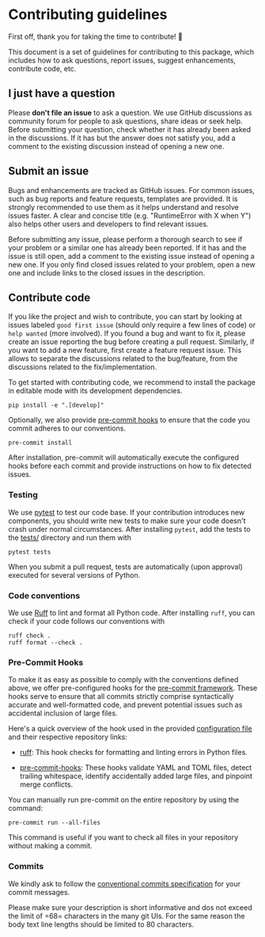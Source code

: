 <!-- This file has been heavily inspired by https://github.com/probabilists/zuko/blob/master/CONTRIBUTING.md -->

# Contributing guidelines

First off, thank you for taking the time to contribute! 🎉

This document is a set of guidelines for contributing to this package, which includes how to ask questions, report issues, suggest enhancements, contribute code, etc.

## I just have a question

Please **don't file an issue** to ask a question. We use GitHub discussions as community forum for people to ask questions, share ideas or seek help. Before submitting your question, check whether it has already been asked in the discussions. If it has but the answer does not satisfy you, add a comment to the existing discussion instead of opening a new one.

## Submit an issue

Bugs and enhancements are tracked as GitHub issues. For common issues, such as bug reports and feature requests, templates are provided. It is strongly recommended to use them as it helps understand and resolve issues faster. A clear and concise title (e.g. "RuntimeError with X when Y") also helps other users and developers to find relevant issues.

Before submitting any issue, please perform a thorough search to see if your problem or a similar one has already been reported. If it has and the issue is still open, add a comment to the existing issue instead of opening a new one. If you only find closed issues related to your problem, open a new one and include links to the closed issues in the description.

## Contribute code

If you like the project and wish to contribute, you can start by looking at issues labeled `good first issue` (should only require a few lines of code) or `help wanted` (more involved). If you found a bug and want to fix it, please create an issue reporting the bug before creating a pull request. Similarly, if you want to add a new feature, first create a feature request issue. This allows to separate the discussions related to the bug/feature, from the discussions related to the fix/implementation.

To get started with contributing code, we recommend to install the package in editable mode with its development dependencies.

```
pip install -e ".[develop]"
```

Optionally, we also provide [pre-commit hooks](#pre-commit-hooks) to ensure that the code you commit adheres to our conventions.

```
pre-commit install
```

After installation, pre-commit will automatically execute the configured hooks before each commit and provide instructions on how to fix detected issues.

### Testing

We use [pytest](https://docs.pytest.org) to test our code base. If your contribution introduces new components, you should write new tests to make sure your code doesn't crash under normal circumstances. After installing `pytest`, add the tests to the [tests/](tests) directory and run them with

```
pytest tests
```

When you submit a pull request, tests are automatically (upon approval) executed for several versions of Python.

### Code conventions

We use [Ruff](https://github.com/astral-sh/ruff) to lint and format all Python code. After installing `ruff`, you can check if your code follows our conventions with

```
ruff check .
ruff format --check .
```

### Pre-Commit Hooks

To make it as easy as possible to comply with the conventions defined above, we offer pre-configured hooks for the [pre-commit framework](https://pre-commit.com/).
These hooks serve to ensure that all commits strictly comprise syntactically accurate and well-formatted code, and prevent potential issues such as accidental inclusion of large files.

Here's a quick overview of the hook used in the provided [configuration file](./.pre-commit-config.yaml) and their respective repository links:

- [ruff](https://github.com/astral-sh/ruff): This hook checks for formatting and linting errors in Python files.

- [pre-commit-hooks](https://github.com/pre-commit/pre-commit-hooks): These hooks validate YAML and TOML files, detect trailing whitespace, identify accidentally added large files, and pinpoint merge conflicts.

You can manually run pre-commit on the entire repository by using the command:

```
pre-commit run --all-files
```

This command is useful if you want to check all files in your repository without making a commit.

### Commits

We kindly ask to follow the [conventional commits specification](https://www.conventionalcommits.org/) for your commit messages.

Please make sure your description is short informative and dos not exceed the limit of =68= characters in the many git UIs.
For the same reason the body text line lengths should be limited to 80 characters.
